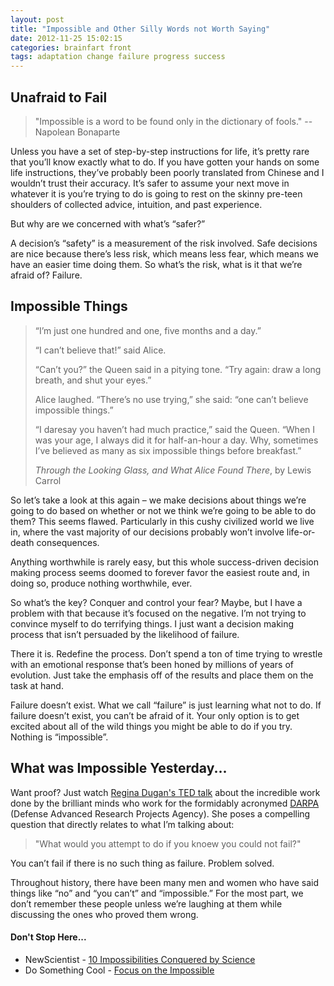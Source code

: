 ```yaml
---
layout: post
title: "Impossible and Other Silly Words not Worth Saying"
date: 2012-11-25 15:02:15
categories: brainfart front
tags: adaptation change failure progress success
---
```


## Unafraid to Fail

> "Impossible is a word to be found only in the dictionary of fools."
> --Napolean Bonaparte

Unless you have a set of step-by-step instructions for life, it’s pretty rare that you’ll know exactly what to do. If you have gotten your hands on some life instructions, they’ve probably been poorly translated from Chinese and I wouldn’t trust their accuracy. It’s safer to assume your next move in whatever it is you’re trying to do is going to rest on the skinny pre-teen shoulders of collected advice, intuition, and past experience.

But why are we concerned with what’s “safer?”

A decision’s “safety” is a measurement of the risk involved. Safe decisions are nice because there’s less risk, which means less fear, which means we have an easier time doing them. So what’s the risk, what is it that we’re afraid of? Failure.

## Impossible Things

> “I’m just one hundred and one, five months and a day.”
> 
> “I can’t believe that!” said Alice.
> 
> “Can’t you?” the Queen said in a pitying tone. “Try again: draw a long breath, and shut your eyes.”
> 
> Alice laughed. “There’s no use trying,” she said: “one can’t believe impossible things.”
> 
> “I daresay you haven’t had much practice,” said the Queen. “When I was your age, I always did it for
> half-an-hour a day. Why, sometimes I’ve believed as many as six impossible things before breakfast.”
> 
>_Through the Looking Glass, and What Alice Found There_, 
> by Lewis Carrol

So let’s take a look at this again – we make decisions about things we’re going to do based on whether or not we think we’re going to be able to do them? This seems flawed. Particularly in this cushy civilized world we live in, where the vast majority of our decisions probably won’t involve life-or-death consequences.

Anything worthwhile is rarely easy, but this whole success-driven decision making process seems doomed to forever favor the easiest route and, in doing so, produce nothing worthwhile, ever.

So what’s the key? Conquer and control your fear? Maybe, but I have a problem with that because it’s focused on the negative. I’m not trying to convince myself to do terrifying things. I just want a decision making process that isn’t persuaded by the likelihood of failure.

There it is. Redefine the process. Don’t spend a ton of time trying to wrestle with an emotional response that’s been honed by millions of years of evolution. Just take the emphasis off of the results and place them on the task at hand.

Failure doesn’t exist. What we call “failure” is just learning what not to do. If failure doesn’t exist, you can’t be afraid of it. Your only option is to get excited about all of the wild things you might be able to do if you try. Nothing is “impossible”.

## What was Impossible Yesterday...

Want proof? Just watch [Regina Dugan's TED talk][1] about the incredible work done by the brilliant minds who work for the formidably acronymed [DARPA][2] (Defense Advanced Research Projects Agency). She poses a compelling question that directly relates to what I’m talking about:

> "What would you attempt to do if you knoew you could not fail?"

You can’t fail if there is no such thing as failure. Problem solved.

Throughout history, there have been many men and women who have said things like “no” and “you can’t” and “impossible.” For the most part, we don’t remember these people unless we’re laughing at them while discussing the ones who proved them wrong.

#### Don't Stop Here...

+ NewScientist - [10 Impossibilities Conquered by Science][3]
+ Do Something Cool - [Focus on the Impossible][4]


[1]: http://www.ted.com/talks/regina_dugan_from_mach_20_glider_to_humming_bird_drone.html "From Mach 20 Glider to Hummingbird Drone"
[2]: http://www.darpa.mil/our_work/ "DARPA"
[3]: http://www.newscientist.com/article/dn13556-10-impossibilities-conquered-by-science.html "10 Impossible Things"
[4]: http://dosomethingcool.net/focus-impossible/ "Focus on the Impossible"


